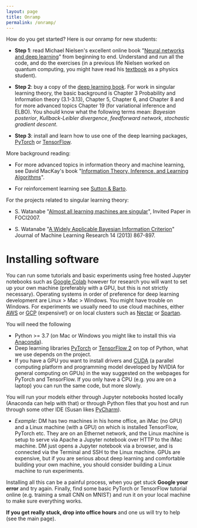 ```yaml
---
layout: page
title: Onramp
permalink: /onramp/
---
```


How do you get started? Here is our onramp for new students:

  * **Step 1**: read Michael Nielsen's excellent online book "[Neural networks and deep learning](http://neuralnetworksanddeeplearning.com/)" from beginning to end. Understand and run all the code, and do the exercises (in a previous life Nielsen worked on quantum computing, you might have read his [textbook](https://www.amazon.com/Quantum-Computation-Information-10th-Anniversary/dp/1107002176) as a physics student).
  
  * **Step 2**: buy a copy of the [deep learning book](https://www.deeplearningbook.org/). For work in singular learning theory, the basic background is Chapter 3 Probability and Information theory (3.1-3.13), Chapter 5, Chapter 6, and Chapter 8 and for more advanced topics Chapter 19 (for variational inference and ELBO). You should know what the following terms mean: *Bayesian posterior*, *Kullback-Leibler divergence*, *feedforward network*, *stochastic gradient descent*.
  
  * **Step 3**: install and learn how to use one of the deep learning packages, [PyTorch](https://pytorch.org/) or [TensorFlow](https://www.tensorflow.org/).
  
 More background reading:

  * For more advanced topics in information theory and machine learning, see David MacKay's book "[Information Theory, Inference, and Learning Algorithms](https://www.inference.org.uk/itprnn/book.pdf)".
  
  * For reinforcement learning see [Sutton & Barto](http://incompleteideas.net/book/the-book-2nd.html).
  
For the projects related to singular learning theory:

  * S. Watanabe "[Almost all learning machines are singular](http://watanabe-www.math.dis.titech.ac.jp/users/swatanab/foci2007.pdf)", Invited Paper in FOCI2007.
  
  * S. Watanabe "[A Widely Applicable Bayesian Information Criterion](http://www.jmlr.org/papers/volume14/watanabe13a/watanabe13a.pdf)" Journal of Machine Learning Research 14 (2013) 867-897.
  
# Installing software

You can run some tutorials and basic experiments using free hosted Jupyter notebooks such as [Google Colab](https://colab.research.google.com/) however for research you will want to set up your own machine (preferably with a GPU, but this is not strictly necessary). Operating systems in order of preference for deep learning development are Linux > Mac > Windows. You might have trouble on Windows. For experiments we usually need to use cloud machines, either [AWS](https://aws.amazon.com/) or [GCP](https://cloud.google.com/) (expensive!) or on local clusters such as [Nectar](https://nectar.org.au/) or [Spartan](https://dashboard.hpc.unimelb.edu.au/).

You will need the following

  * Python >= 3.7 (on Mac or Windows you might like to install this via [Anaconda](https://www.anaconda.com/distribution/)).
  * Deep learning libraries [PyTorch](https://pytorch.org/get-started/locally/) or [TensorFlow 2](https://www.tensorflow.org/install) on top of Python, what we use depends on the project.
  * If you have a GPU you want to install drivers and [CUDA](https://developer.nvidia.com/cuda-zone) (a parallel computing platform and programming model developed by NVIDIA for general computing on GPUs) in the way suggested on the webpages for PyTorch and TensorFlow. If you only have a CPU (e.g. you are on a laptop) you can run the same code, but more slowly.

You will run your models either through Jupyter notebooks hosted locally (Anaconda can help with that) or through Python files that you host and run through some other IDE (Susan likes [PyCharm](https://www.jetbrains.com/pycharm/)).

  * *Example*: DM has two machines in his home office, an iMac (no GPU) and a Linux machine (with a GPU) on which is installed TensorFlow, PyTorch etc. They are on an Ethernet network, and the Linux machine is setup to serve via Apache a Jupyter notebook over HTTP to the iMac machine. DM just opens a Jupyter notebook via a browser, and is connected via the Terminal and SSH to the Linux machine. GPUs are expensive, but if you are serious about deep learning and comfortable building your own machine, you should consider building a Linux machine to run experiments.

Installing all this can be a painful process, when you get stuck **Google your error** and try again. Finally, find some basic PyTorch or TensorFlow tutorial online (e.g. training a small CNN on MNIST) and run it on your local machine to make sure everything works. 

**If you get really stuck, drop into office hours** and one us will try to help (see the main page).

